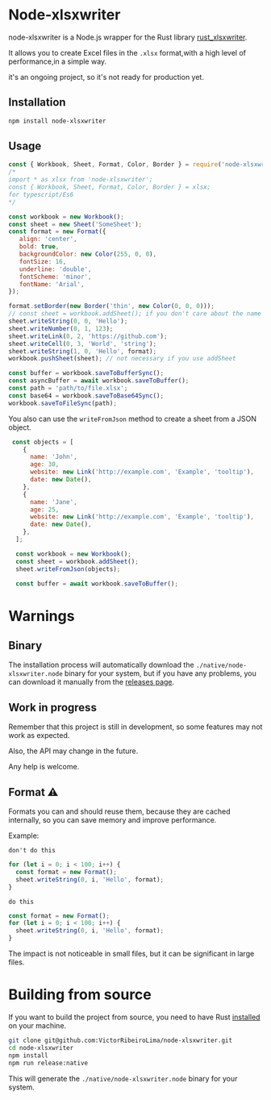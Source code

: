 # Node-xlsxwriter
node-xlsxwriter is a Node.js wrapper for the Rust library [rust_xlsxwriter](
  https://docs.rs/rust_xlsxwriter/0.64.2/rust_xlsxwriter/index.html).

It allows you to create Excel files in the `.xlsx` format,with a high level of performance,in a simple way.

it's an ongoing project, so it's not ready for production yet.

## Installation
```bash
npm install node-xlsxwriter
```

## Usage
```javascript
const { Workbook, Sheet, Format, Color, Border } = require('node-xlsxwriter');
/*
import * as xlsx from 'node-xlsxwriter';
const { Workbook, Sheet, Format, Color, Border } = xlsx;
for typescript/Es6
*/

const workbook = new Workbook();
const sheet = new Sheet('SomeSheet');
const format = new Format({
   align: 'center',
   bold: true,
   backgroundColor: new Color(255, 0, 0),
   fontSize: 16,
   underline: 'double',
   fontScheme: 'minor',
   fontName: 'Arial',
});

format.setBorder(new Border('thin', new Color(0, 0, 0)));
// const sheet = workbook.addSheet(); if you don't care about the name
sheet.writeString(0, 0, 'Hello');
sheet.writeNumber(0, 1, 123);
sheet.writeLink(0, 2, 'https://github.com');
sheet.writeCell(0, 3, 'World', 'string');
sheet.writeString(1, 0, 'Hello', format);
workbook.pushSheet(sheet); // not necessary if you use addSheet

const buffer = workbook.saveToBufferSync();
const asyncBuffer = await workbook.saveToBuffer();
const path = 'path/to/file.xlsx';
const base64 = workbook.saveToBase64Sync();
workbook.saveToFileSync(path);
```

You also can use the `writeFromJson` method to create a sheet from a JSON object.

```javascript
 const objects = [
    {
      name: 'John',
      age: 30,
      website: new Link('http://example.com', 'Example', 'tooltip'),
      date: new Date(),
    },
    {
      name: 'Jane',
      age: 25,
      website: new Link('http://example.com', 'Example', 'tooltip'),
      date: new Date(),
    },
  ];

  const workbook = new Workbook();
  const sheet = workbook.addSheet();
  sheet.writeFromJson(objects);

  const buffer = await workbook.saveToBuffer();
```

# Warnings

## Binary
The installation process will automatically download the `./native/node-xlsxwriter.node` binary for your system, but if you have any problems, you can download it manually from the [releases page](
  https://github.com/VictorRibeiroLima/node-xlsxwriter/releases
).

## Work in progress 
Remember that this project is still in development, so some features may not work as expected.

Also, the API may change in the future.

Any help is welcome.

## Format ⚠️
Formats you can and should reuse them, because they are cached internally, so you can save memory and improve performance.

Example:

`don't do this`
```javascript
for (let i = 0; i < 100; i++) {
  const format = new Format();
  sheet.writeString(0, i, 'Hello', format);
}
```

`do this`
```javascript
const format = new Format();
for (let i = 0; i < 100; i++) {
  sheet.writeString(0, i, 'Hello', format);
}
```

The impact is not noticeable in small files, but it can be significant in large files.

# Building from source
If you want to build the project from source, you need to have Rust [installed](https://www.rust-lang.org) on your machine.

```bash
git clone git@github.com:VictorRibeiroLima/node-xlsxwriter.git
cd node-xlsxwriter
npm install
npm run release:native
```

This will generate the `./native/node-xlsxwriter.node` binary for your system.